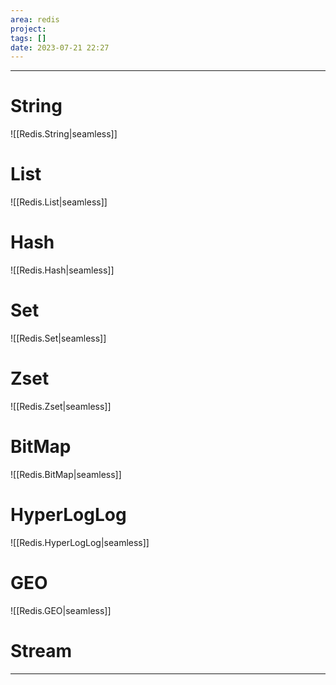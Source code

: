 ```yaml
---
area: redis
project: 
tags: []
date: 2023-07-21 22:27
---
```

---
# String
![[Redis.String|seamless]]

# List
![[Redis.List|seamless]]

# Hash
![[Redis.Hash|seamless]]

# Set
![[Redis.Set|seamless]]

# Zset
![[Redis.Zset|seamless]]

# BitMap
![[Redis.BitMap|seamless]]

# HyperLogLog
![[Redis.HyperLogLog|seamless]]

# GEO
![[Redis.GEO|seamless]]

# Stream



---
